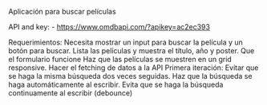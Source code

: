Aplicación para buscar películas

API and key: - https://www.omdbapi.com/?apikey=ac2ec393

Requerimientos:
Necesita mostrar un input para buscar Ia película y un botón para buscar.
Lista las películas y muestra el título, año y poster.
Que el formulario funcione
Haz que las películas se muestren en un grid responsive.
Hacer el fetching de datos a Ia API
Primera iteración:
Evitar que se haga la misma búsqueda dos veces seguidas.
Haz que la búsqueda se haga automáticamente al escribir.
Evita que se haga la búsqueda continuamente al escribir (debounce)